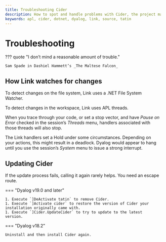 ```yaml
---
title: Troubleshooting Cider
description: How to spot and handle problems with Cider, the project manager for Dyalog APL software authors.
keywords: apl, cider, dotnet, dyalog, link, source, tatin
---
```


# Troubleshooting


??? quote "I don’t mind a reasonable amount of trouble."

	Sam Spade in Dashiel Hammett’s _The Maltese Falcon_



## How Link watches for changes

To detect changes on the file system, Link uses a .NET File System Watcher.

To detect changes in the workspace, Link uses APL threads.

When you trace through your code, or set a stop vector, and have _Pause on Error_ checked in the session’s _Threads_ menu, handlers associated with those threads will also stop.

The Link handlers set a Hold under some circumstances.
Depending on your actions, this might result in a deadlock. Dyalog would appear to hang until you use the session’s _System_ menu to issue a strong interrupt.


## Updating Cider

If the update process fails, calling it again rarely helps. You need an escape route.

=== "Dyalog v19.0 and later"

	1. Execute `]DeActivate tatin` to remove Cider.
	1. Execute `]Activate cider` to restore the version of Cider your installation originally came with.
	1. Execute `]Cider.UpdateCider` to try to update to the latest version.

=== "Dyalog v18.2"

	Uninstall and then install Cider again.
